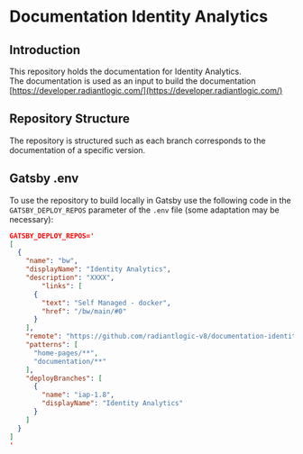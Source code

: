 # Documentation Identity Analytics

## Introduction

This repository holds the documentation for Identity Analytics.  
The documentation is used as an input to build the documentation [https://developer.radiantlogic.com/](https://developer.radiantlogic.com/)

## Repository Structure

The repository is structured such as each branch corresponds to the documentation of a specific version.  

## Gatsby .env

To use the repository to build locally in Gatsby use the following code in the `GATSBY_DEPLOY_REPOS` parameter of the `.env` file (some adaptation may be necessary):

```json
GATSBY_DEPLOY_REPOS='
[
  {
    "name": "bw",
    "displayName": "Identity Analytics",
    "description": "XXXX",
        "links": [
      {
        "text": "Self Managed - docker",
        "href": "/bw/main/#0"
      }
    ],
    "remote": "https://github.com/radiantlogic-v8/documentation-identity-analytics.git",
    "patterns": [
      "home-pages/**",
      "documentation/**"
    ],
    "deployBranches": [
      {
        "name": "iap-1.8",
        "displayName": "Identity Analytics"
      }
    ]
  }
]
'

```
